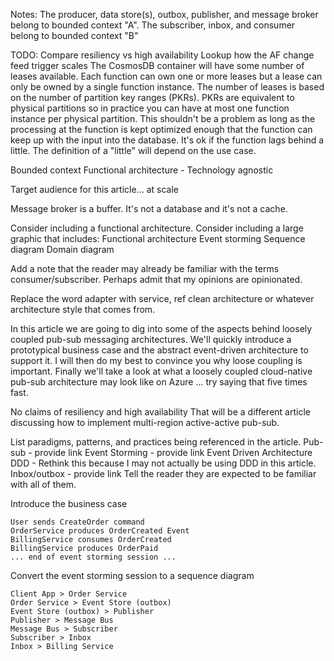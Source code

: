 Notes:
	The producer, data store(s), outbox, publisher, and message broker belong to bounded context "A".
	The subscriber, inbox, and consumer belong to bounded context "B"

TODO:
	Compare resiliency vs high availability
	Lookup how the AF change feed trigger scales
		The CosmosDB container will have some number of leases available. Each function can own one or more leases but a lease can only be owned by a single function instance. The number of leases is based on the number of partition key ranges (PKRs). PKRs are equivalent to physical partitions so in practice you can have at most one function instance per physical partition.
			This shouldn't be a problem as long as the processing at the function is kept optimized enough that the function can keep up with the input into the database. It's ok if the function lags behind a little. The definition of a "little" will depend on the use case.



Bounded context
Functional architecture - Technology agnostic 

Target audience for this article... at scale

Message broker is a buffer. It's not a database and it's not a cache.

Consider including a functional architecture.
Consider including a large graphic that includes:
Functional architecture
Event storming
Sequence diagram
Domain diagram

Add a note that the reader may already be familiar with the terms consumer/subscriber. Perhaps admit that my opinions are opinionated.

Replace the word adapter with service, ref clean architecture or whatever architecture style that comes from.

In this article we are going to dig into some of the aspects behind loosely coupled pub-sub messaging architectures. We'll quickly introduce a prototypical business case and the abstract event-driven architecture to support it. I will then do my best to convince you why loose coupling is important. Finally we'll take a look at what a loosely coupled cloud-native pub-sub architecture may look like on Azure ... try saying that five times fast.

No claims of resiliency and high availability
		That will be a different article discussing how to implement multi-region active-active pub-sub.

List paradigms, patterns, and practices being referenced in the article.
    Pub-sub - provide link
    Event Storming - provide link
    Event Driven Architecture
    DDD - Rethink this because I may not actually be using DDD in this article.
    Inbox/outbox - provide link
Tell the reader they are expected to be familiar with all of them.

Introduce the business case
    
    User sends CreateOrder command
    OrderService produces OrderCreated Event
    BillingService consumes OrderCreated
    BillingService produces OrderPaid
    ... end of event storming session ...

Convert the event storming session to a sequence diagram

    Client App > Order Service
    Order Service > Event Store (outbox)
    Event Store (outbox) > Publisher
    Publisher > Message Bus
    Message Bus > Subscriber
    Subscriber > Inbox
    Inbox > Billing Service